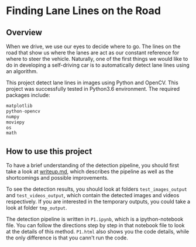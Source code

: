 # **Finding Lane Lines on the Road** 

Overview
---

When we drive, we use our eyes to decide where to go.  The lines on the road that 
show us where the lanes are act as our constant reference for where to steer the 
vehicle.  Naturally, one of the first things we would like to do in developing a 
self-driving car is to automatically detect lane lines using an algorithm.

This project detect lane lines in images using Python and OpenCV. This project was 
successfully tested in Python3.6 environment. The required packages include:
```python
matplotlib
python-opencv
numpy
moviepy
os
math
```  

How to use this project
---
To have a brief understanding of the detection pipeline, you should first take a
 look at [writeup.md](writeup.md), which describes the pipeline as well as the 
 shortcomings and possible improvements.
 
 To see the detection results, you should look at folders `test_images_output`  and `test_videos_output`,
 which contain the detected images and videos respectively. If you are interested in the 
 temporary outputs, you could take a look at folder `tmp_output`.
 
 The detection pipeline is written in `P1.ipynb`, which is a ipython-notebook file. You can
 follow the directions step by step in that notebook file to look at the details of this method. 
 `P1.html` also shows you the code details, while the only difference is that you cann't run 
 the code.